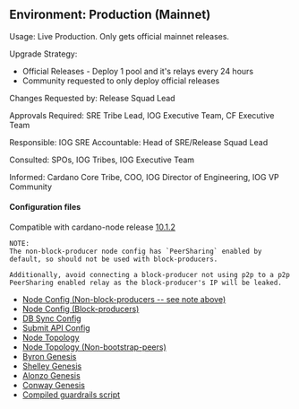 ## Environment: Production (Mainnet)

Usage: Live Production. Only gets official mainnet releases.

Upgrade Strategy:

- Official Releases - Deploy 1 pool and it's relays every 24 hours
- Community requested to only deploy official releases

Changes Requested by: Release Squad Lead

Approvals Required: SRE Tribe Lead, IOG Executive Team, CF Executive Team

Responsible: IOG SRE
Accountable: Head of SRE/Release Squad Lead

Consulted: SPOs, IOG Tribes, IOG Executive Team

Informed: Cardano Core Tribe, COO, IOG Director of Engineering, IOG VP Community

#### Configuration files

Compatible with cardano-node release [10.1.2](https://github.com/IntersectMBO/cardano-node/releases/tag/10.1.2)

```
NOTE:
The non-block-producer node config has `PeerSharing` enabled by
default, so should not be used with block-producers.

Additionally, avoid connecting a block-producer not using p2p to a p2p
PeerSharing enabled relay as the block-producer's IP will be leaked.
```

- [Node Config (Non-block-producers -- see note above)](environments/mainnet/config.json)
- [Node Config (Block-producers)](environments/mainnet/config-bp.json)
- [DB Sync Config](environments/mainnet/db-sync-config.json)
- [Submit API Config](environments/mainnet/submit-api-config.json)
- [Node Topology](environments/mainnet/topology.json)
- [Node Topology (Non-bootstrap-peers)](environments/mainnet/topology-non-bootstrap-peers.json)
- [Byron Genesis](environments/mainnet/byron-genesis.json)
- [Shelley Genesis](environments/mainnet/shelley-genesis.json)
- [Alonzo Genesis](environments/mainnet/alonzo-genesis.json)
- [Conway Genesis](environments/mainnet/conway-genesis.json)
- [Compiled guardrails script](environments/mainnet/guardrails-script.plutus)
